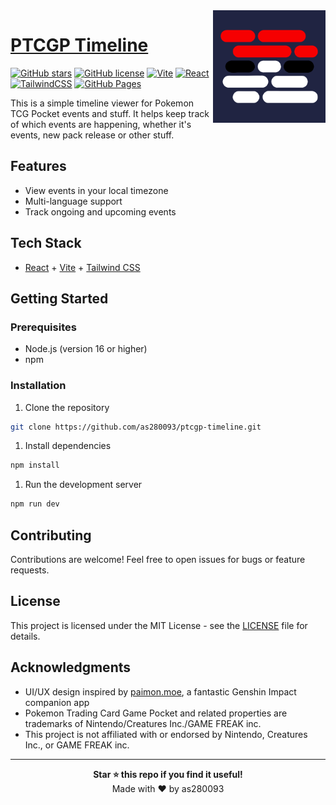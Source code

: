 <img src="public/apple-touch-icon.png" align="right" alt="rep-logo" width="180px"/>

# [PTCGP Timeline](https://as280093.github.io/ptcgp-timeline)

[![GitHub stars](https://img.shields.io/github/stars/as280093/ptcgp-timeline?style=social)](https://github.com/as280093/ptcgp-timeline/stargazers)
[![GitHub license](https://img.shields.io/github/license/as280093/ptcgp-timeline)](https://github.com/as280093/ptcgp-timeline/blob/main/LICENSE)
[![Vite](https://img.shields.io/badge/vite-%23646CFF.svg?style=flat&logo=vite&logoColor=white)](https://vitejs.dev/)
[![React](https://img.shields.io/badge/react-%2320232a.svg?style=flat&logo=react&logoColor=%2361DAFB)](https://react.dev/)
[![TailwindCSS](https://img.shields.io/badge/tailwindcss-%2338B2AC.svg?style=flat&logo=tailwind-css&logoColor=white)](https://tailwindcss.com/)
[![GitHub Pages](https://img.shields.io/badge/GitHub%20Pages-222222?style=flat&logo=GitHub%20Pages&logoColor=white)](https://as280093.github.io/ptcgp-timeline)

This is a simple timeline viewer for Pokemon TCG Pocket events and stuff. It helps keep track of which events are happening, whether it's events, new pack release or other stuff.

## Features

- View events in your local timezone
- Multi-language support
- Track ongoing and upcoming events

## Tech Stack

- [React](https://react.dev/) + [Vite](https://vite.dev/) + [Tailwind CSS](https://tailwindcss.com/)
  
## Getting Started

### Prerequisites

- Node.js (version 16 or higher)
- npm

### Installation

1. Clone the repository

```bash
git clone https://github.com/as280093/ptcgp-timeline.git
```

1. Install dependencies

```bash
npm install
```

1. Run the development server

```bash
npm run dev
```

## Contributing

Contributions are welcome! Feel free to open issues for bugs or feature requests.

## License

This project is licensed under the MIT License - see the [LICENSE](LICENSE) file for details.

## Acknowledgments

- UI/UX design inspired by [paimon.moe](https://github.com/MadeBaruna/paimon-moe), a fantastic Genshin Impact companion app
- Pokemon Trading Card Game Pocket and related properties are trademarks of Nintendo/Creatures Inc./GAME FREAK inc.
- This project is not affiliated with or endorsed by Nintendo, Creatures Inc., or GAME FREAK inc.

---

<div align="center">
  <b>Star ⭐ this repo if you find it useful!</b><br>
  Made with ❤️ by as280093
</div>
